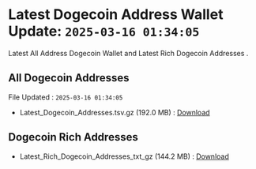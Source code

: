 # Latest Dogecoin Address Wallet Update: `2025-03-16 01:34:05`

Latest All Address Dogecoin Wallet and Latest Rich Dogecoin Addresses .

## All Dogecoin Addresses

File Updated : `2025-03-16 01:34:05`

- Latest_Dogecoin_Addresses.tsv.gz (192.0 MB) : [Download](https://github.com/Pymmdrza/Rich-Address-Wallet/releases/tag/Dogecoin)

## Dogecoin Rich Addresses

- Latest_Rich_Dogecoin_Addresses_txt_gz (144.2 MB) : [Download](https://github.com/Pymmdrza/Rich-Address-Wallet/releases/tag/Dogecoin)
